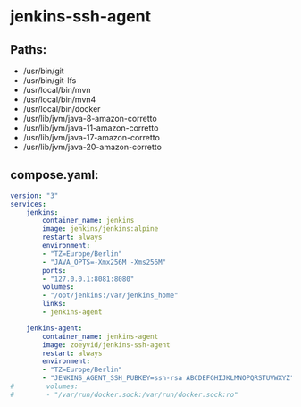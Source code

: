 # jenkins-ssh-agent

## Paths:
- /usr/bin/git
- /usr/bin/git-lfs
- /usr/local/bin/mvn
- /usr/local/bin/mvn4
- /usr/local/bin/docker
- /usr/lib/jvm/java-8-amazon-corretto
- /usr/lib/jvm/java-11-amazon-corretto
- /usr/lib/jvm/java-17-amazon-corretto
- /usr/lib/jvm/java-20-amazon-corretto

## compose.yaml:
```yml
version: "3"
services:
    jenkins:
        container_name: jenkins
        image: jenkins/jenkins:alpine
        restart: always
        environment:
        - "TZ=Europe/Berlin"
        - "JAVA_OPTS=-Xmx256M -Xms256M"
        ports:
        - "127.0.0.1:8081:8080"
        volumes:
        - "/opt/jenkins:/var/jenkins_home"
        links:
        - jenkins-agent

    jenkins-agent:
        container_name: jenkins-agent
        image: zoeyvid/jenkins-ssh-agent
        restart: always
        environment:
        - "TZ=Europe/Berlin"
        - "JENKINS_AGENT_SSH_PUBKEY=ssh-rsa ABCDEFGHIJKLMNOPQRSTUVWXYZ"
#        volumes:
#        - "/var/run/docker.sock:/var/run/docker.sock:ro"
```
